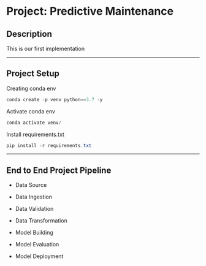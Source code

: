 # Project: Predictive Maintenance

## Description

This is our first implementation

----

## Project Setup

Creating conda env

```powershell
conda create -p venv python==3.7 -y
```

Activate conda env

```powershell
conda activate venv/
```

Install requirements.txt

```powershell
pip install -r requirements.txt
```

----

## End to End Project Pipeline

- Data Source

- Data Ingestion

- Data Validation

- Data Transformation

- Model Building

- Model Evaluation

- Model Deployment
